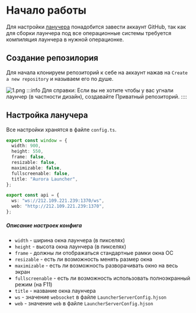 # Начало работы

Для настройки [ланучера](https://github.com/AuroraTeam/Launcher) понадобится завести аккаунт GitHub, так как для сборки лаунчера под все операционные системы требуется компиляция лаунчера в нужной операционке.

## Создание репозилория

Для начала клонируем репозиторий к себе на аккаунт нажав на `Create a new repository` и называем его по душе.

![1.png](/foto-github/1.png)
:::info Для справки:
Если вы не хотите чтобы у вас угнали лаунчер (в частности дизайн), создавайте Приватный репозиторий.
::::

## Настройка ланучера

Все настройки хранятся в файле `config.ts`.

```ts
export const window = {
  width: 900,
  height: 550,
  frame: false,
  resizable: false,
  maximizable: false,
  fullscreenable: false,
  title: "Aurora Launcher",
};

export const api = {
  ws: "ws://212.109.221.239:1370/ws",
  web: "http://212.109.221.239:1370",
};
```

##### Описание настроек конфига

- `width` - ширина окна лаунчера (в пикселях)
- `height` - высота окна лаунчера (в пикселях)
- `frame` - должны ли отображаться стандартные рамки окна ОС
- `resizable` - есть ли возможность менять размер окна
- `maximizable` - есть ли возможность разворачивать окно на весь экран
- `fullscreenable` - есть ли возможность использовать полноэкранный режим (на F11)
- `title` - название окна лаунчера
- `ws` - значение `websocket` в файле `LauncherServerConfig.hjson`
- `web` - значение `web` в файле `LauncherServerConfig.hjson`

